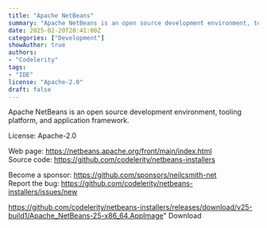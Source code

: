 ```yaml
---
title: "Apache NetBeans"
summary: "Apache NetBeans is an open source development environment, tooling platform, and application framework."
date: 2025-02-20T20:41:00Z
categories: ["Development"]
showAuthor: true
authors:
- "Codelerity"
tags: 
- "IDE"
license: "Apache-2.0"
draft: false
---
```


Apache NetBeans is an open source development environment, tooling platform, and application framework.

License: Apache-2.0

Web page: <https://netbeans.apache.org/front/main/index.html>  
Source code: <https://github.com/codelerity/netbeans-installers>

Become a sponsor: <https://github.com/sponsors/neilcsmith-net>  
Report the bug: <https://github.com/codelerity/netbeans-installers/issues/new>  

https://github.com/codelerity/netbeans-installers/releases/download/v25-build1/Apache_NetBeans-25-x86_64.AppImage" 
Download
